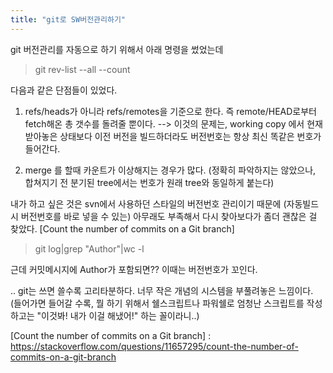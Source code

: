 ```yaml
---
title: "git로 SW버전관리하기"
---
```




git 버전관리를 자동으로 하기 위해서 아래 명령을 썼었는데
> git rev-list --all --count


다음과 같은 단점들이 있었다.

1) refs/heads가 아니라 refs/remotes을 기준으로 한다. 즉 remote/HEAD로부터 fetch해온 총 갯수를 돌려줄 뿐이다.
--> 이것의 문제는, working copy 에서 현재 받아놓은 상태보다 이전 버전을 빌드하더라도 버전번호는 항상 최신 똑같은 번호가 들어간다.

2) merge 를 할때 카운트가 이상해지는 경우가 많다. (정확히 파악하지는 않았으나, 합쳐지기 전 분기된 tree에서는 번호가 원래 tree와 동일하게 붙는다)

내가 하고 싶은 것은 svn에서 사용하던 스타일의 버전번호 관리이기 때문에 (자동빌드시 버전번호를 바로 넣을 수 있는)
아무래도 부족해서 다시 찾아보다가 좀더 괜찮은 걸 찾았다.
[Count the number of commits on a Git branch]

> git log|grep "Author"|wc -l

근데 커밋메시지에 Author가 포함되면?? 이때는 버전번호가 꼬인다.

.. git는 쓰면 쓸수록 고리타분하다. 너무 작은 개념의 시스템을 부풀려놓은 느낌이다. (들어가면 들어갈 수록, 뭘 하기 위해서 쉘스크립트나 파워쉘로 엄청난 스크립트를 작성하고는 "이것봐! 내가 이걸 해냈어!" 하는 꼴이라니..)


[Count the number of commits on a Git branch] : https://stackoverflow.com/questions/11657295/count-the-number-of-commits-on-a-git-branch
